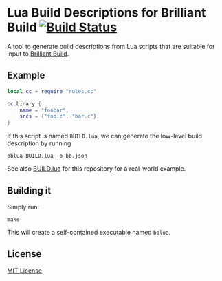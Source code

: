 [buildbadge]: https://travis-ci.org/jasonwhite/bblua.svg?branch=master
[buildstatus]: https://travis-ci.org/jasonwhite/bblua

# Lua Build Descriptions for Brilliant Build [![Build Status][buildbadge]][buildstatus]

A tool to generate build descriptions from Lua scripts that are suitable for
input to [Brilliant Build][].

[Brilliant Build]: https://github.com/jasonwhite/brilliant-build

## Example

```lua
local cc = require "rules.cc"

cc.binary {
    name = "foobar",
    srcs = {"foo.c", "bar.c"},
}
```

If this script is named `BUILD.lua`, we can generate the low-level build
description by running

    bblua BUILD.lua -o bb.json

See also [BUILD.lua](/BUILD.lua) for this repository for a real-world example.

## Building it

Simply run:

    make

This will create a self-contained executable named `bblua`.

## License

[MIT License](/LICENSE.md)
